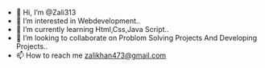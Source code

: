 - 👋 Hi, I’m @Zali313
- 👀 I’m interested in Webdevelopment..
- 🌱 I’m currently learning Html,Css,Java Script..
- 💞️ I’m looking to collaborate on Problom Solving Projects And Developing Projects..
- 📫 How to reach me zalikhan473@gmail.com

<!---
Zali313/Zali313 is a ✨ special ✨ repository because its `README.md` (this file) appears on your GitHub profile.
You can click the Preview link to take a look at your changes.
--->
